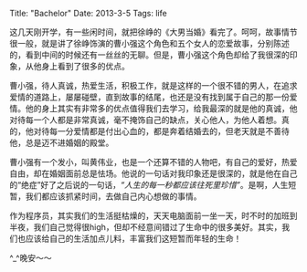 Title: "Bachelor"
Date: 2013-3-5
Tags: life

这几天刚开学，有一些闲时间，就把徐峥的《大男当婚》看完了。呵呵，故事情节很一般，就是讲了徐峥饰演的曹小强这个角色和五个女人的恋爱故事，分别陈述的，看到中间的时候还有一丝丝的无聊。但是，曹小强这个角色却给了我很深的印象，从他身上看到了很多的优点。

曹小强，待人真诚，热爱生活，积极工作，就是这样的一个很不错的男人，在追求爱情的道路上，屡屡碰壁，直到故事的结尾，也还是没有找到属于自己的那一份爱情。他的身上其实有非常多的优点值得我们去学习，给我最深的就是他的真诚，他对待每一个人都是非常真诚，毫不掩饰自己的缺点，关心他人，为他人着想。真的，他对待每一分爱情都是付出心血的，都是奔着结婚去的，但老天就是不善待他，总是迈不进婚姻的殿堂。

曹小强有一个发小，叫黄伟业，也是一个还算不错的人物吧，有自己的爱好，热爱自由，却在婚姻面前总是怯场。他说的一句话对我印象还是很深的，就是他在自己的“绝症”好了之后说的一句话，*“人生的每一秒都应该往死里珍惜”*。是啊，人生短暂，我们都应该抓紧时间，去做自己内心想做的事情。

作为程序员，其实我们的生活挺枯燥的，天天电脑面前一坐一天，时不时的加班到半夜，我们自己觉得很high，但却不经意间错过了生命中的很多美好。其实，我们也应该给自己的生活加点儿料，丰富我们这短暂而年轻的生命！

^_^晚安～～

